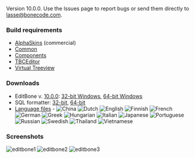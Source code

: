 Version 10.0.0. Use the Issues page to report bugs or send them directly to lasse@bonecode.com.

<h3>Build requirements</h3>

* <a href="http://alphaskins.com">AlphaSkins</a> (commercial) 
* <a href="https://github.com/bonecode/Common">Common</a>
* <a href="https://github.com/bonecode/Components">Components</a>
* <a href="https://github.com/bonecode/TBCEditor">TBCEditor</a> 
* <a href="https://github.com/Virtual-TreeView/">Virtual Treeview</a>

<h3>Downloads</h3>

* EditBone v. <a href="http://bonecode.com/downloads/EditBone/changes.html" target="_blank">10.0.0</a>: <a href="http://www.bonecode.com/downloads/EditBone32.zip">32-bit Windows</a>, <a href="http://www.bonecode.com/downloads/EditBone64.zip">64-bit Windows</a>
* SQL formatter: <a href="http://www.bonecode.com/downloads/SQLFormatter.zip" target="_blank">32-bit</a>, <a href="http://www.bonecode.com/downloads/SQLFormatter64.zip" target="_blank">64-bit</a>
* <a href="http://bonecode.com/downloads/Languages.zip" target="_blank">Language files</a>  - 
  <img src="http://bonecode.com/images/languages/China.png" alt="China" />
  <img src="http://bonecode.com/images/languages/Dutch.png" alt="Dutch" />
  <img src="http://bonecode.com/images/languages/English.png" alt="English" />
  <img src="http://bonecode.com/images/languages/Finnish.png" alt="Finnish" />
  <img src="http://bonecode.com/images/languages/French.png" alt="French" />
  <img src="http://bonecode.com/images/languages/German.png" alt="German" />
  <img src="http://bonecode.com/images/languages/Greek.png" alt="Greek" />
  <img src="http://bonecode.com/images/languages/Hungarian.png" alt="Hungarian" />
  <img src="http://bonecode.com/images/languages/Italian.png" alt="Italian" />
  <img src="http://bonecode.com/images/languages/Japanese.png" alt="Japanese" />
  <img src="http://bonecode.com/images/languages/Portuguese.png" alt="Portuguese" />
  <img src="http://bonecode.com/images/languages/Russian.png" alt="Russian" />
  <img src="http://bonecode.com/images/languages/Swedish.png" alt="Swedish" />
  <img src="http://bonecode.com/images/languages/Thailand.png" alt="Thailand" />
  <img src="http://bonecode.com/images/languages/Vietnamese.png" alt="Vietnamese" />

<h3>Screenshots</h3>

![editbone1](https://cloud.githubusercontent.com/assets/11475177/11635756/4a4faf48-9d21-11e5-9d45-cfa6239c5e38.png)
![editbone2](https://cloud.githubusercontent.com/assets/11475177/11635757/4a58ec3e-9d21-11e5-8fb6-24945b5c740c.png)
![editbone3](https://cloud.githubusercontent.com/assets/11475177/11635755/4a14f218-9d21-11e5-9941-2d613a27c3a9.png)
